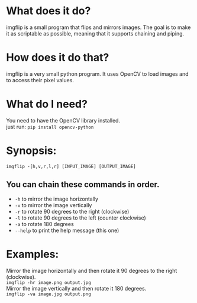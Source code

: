 # What does it do?
imgflip is a small program that flips and mirrors images. The goal is to make it as scriptable as possible, meaning that it supports chaining and piping.

# How does it do that?
imgflip is a very small python program. It uses OpenCV to load images and to access their pixel values.

# What do I need?
You need to have the OpenCV library installed.\
just run: `pip install opencv-python`

# Synopsis:

`imgflip -[h,v,r,l,r] [INPUT_IMAGE] [OUTPUT_IMAGE]`

## You can chain these commands in order.
- `-h` to mirror the image horizontally
- `-v` to mirror the image vertically
- `-r` to rotate 90 degrees to the right (clockwise)
- `-l` to rotate 90 degrees to the left (counter clockwise)
- `-a` to rotate 180 degrees
- `--help` to print the help message (this one)

# Examples:
Mirror the image horizontally and then rotate it 90 degrees to the right (clockwise).\
`imgflip -hr image.png output.jpg`\
Mirror the image vertically and then rotate it 180 degrees.\
`imgflip -va image.jpg output.png`
